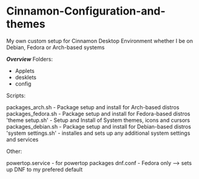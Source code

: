 # Cinnamon-Configuration-and-themes
My own custom setup for Cinnamon Desktop Environment whether I be on Debian, Fedora or Arch-based systems

*****************Overview*****************
Folders:
- Applets
- desklets
- config

Scripts:

packages_arch.sh - Package setup and install for Arch-based distros
packages_fedora.sh - Package setup and install for Fedora-based distros
'theme setup.sh' - Setup and Install of System themes, icons and cursors
packages_debian.sh - Package setup and install for Debian-based distros
'system settings.sh' - installes and sets up any additional system settings and services

Other:

powertop.service - for powertop packages 
dnf.conf - Fedora only --> sets up DNF to my prefered default
